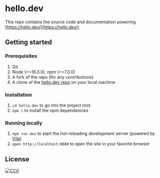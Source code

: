 # hello.dev

This repo contains the source code and documentation powering [https://hello.dev/](https://hello.dev/).

## Getting started

### Prerequisites

1. Git
1. Node (>=16.0.0), npm (>=7.0.0)
1. A fork of the repo (for any contributions)
1. A clone of the [hello.dev repo](https://github.com/hellocoop/hello.dev) on your local machine

### Installation

1. `cd hello.dev` to go into the project root
1. `npm i` to install the npm dependencies

### Running locally

1. `npm run dev` to start the hot-reloading development server (powered by [Vite](https://vitejs.dev/))
1. `open http://localhost:8080` to open the site in your favorite browser

## License

<a href="LICENSE">![CC0](https://cdn.hello.coop/images/cc-zero.svg)</a>
